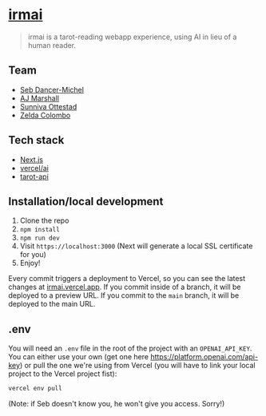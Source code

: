 # [irmai](https://irmai.cards)

> irmai is a tarot-reading webapp experience, using AI in lieu of a human reader.

## Team

- [Seb Dancer-Michel](https://seb.cat)
- [AJ Marshall](https://ajmarshall.ca)
- [Sunniva Ottestad](https://www.instagram.com/hypercampina)
- [Zelda Colombo](https://zeldacolombo.com)

## Tech stack

- [Next.js](https://nextjs.org/)
- [vercel/ai](https://sdk.vercel.ai/)
- [tarot-api](https://tarot-api-3hv5.onrender.com/)

## Installation/local development

1. Clone the repo
2. `npm install`
3. `npm run dev`
4. Visit `https://localhost:3000` (Next will generate a local SSL certificate for you)
5. Enjoy!

Every commit triggers a deployment to Vercel, so you can see the latest changes at [irmai.vercel.app](https://irmai.vercel.app).
If you commit inside of a branch, it will be deployed to a preview URL.
If you commit to the `main` branch, it will be deployed to the main URL.

## .env

You will need an `.env` file in the root of the project with an `OPENAI_API_KEY`. You can either use your own (get one here https://platform.openai.com/api-key) or pull the one we're using from Vercel (you will have to link your local project to the Vercel project fist):

```bash
vercel env pull
```

(Note: if Seb doesn't know you, he won't give you access. Sorry!)